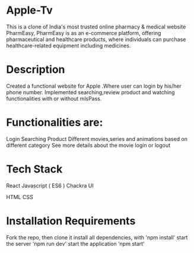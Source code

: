 # Apple-Tv

This is a clone of India's most trusted online pharmacy & medical website PharmEasy,
PharmEasy is as an e-commerce platform, offering pharmaceutical and healthcare products, where individuals can purchase healthcare-related equipment including medicines.

# Description
Created a functional website for Apple .Where user can login by his/her phone number. Implemented searching,review product and watching functionalities with or without mlsPass.

# Functionalities are:
Login
Searching Product
Different movies,series and animations based on different category
See more details about the movie
login or logout 

# Tech Stack
React
Javascript ( ES6 )
Chackra UI

HTML
CSS
# Installation Requirements
Fork the repo, then clone it
install all dependencies, with 'npm install'
start the server 'npm run dev'
start the application 'npm start'
